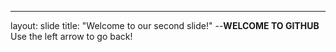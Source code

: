 ---
layout: slide
title: "Welcome to our second slide!"
--**WELCOME TO GITHUB**
Use the left arrow to go back!

